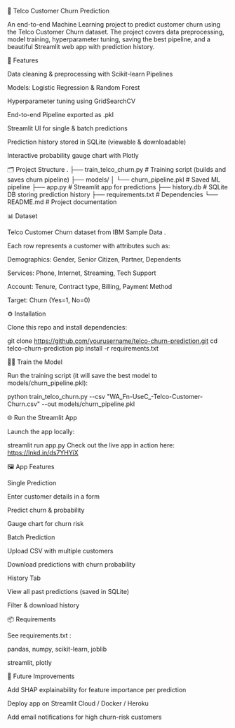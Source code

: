 📡 Telco Customer Churn Prediction

An end-to-end Machine Learning project to predict customer churn using the Telco Customer Churn dataset.
The project covers data preprocessing, model training, hyperparameter tuning, saving the best pipeline, and a beautiful Streamlit web app with prediction history.

🚀 Features

Data cleaning & preprocessing with Scikit-learn Pipelines

Models: Logistic Regression & Random Forest

Hyperparameter tuning using GridSearchCV

End-to-end Pipeline exported as .pkl

Streamlit UI for single & batch predictions

Prediction history stored in SQLite (viewable & downloadable)

Interactive probability gauge chart with Plotly

🗂 Project Structure
.
├── train_telco_churn.py       # Training script (builds and saves churn pipeline)
├── models/
│   └── churn_pipeline.pkl     # Saved ML pipeline
├── app.py                     # Streamlit app for predictions
├── history.db                 # SQLite DB storing prediction history
├── requirements.txt           # Dependencies
└── README.md                  # Project documentation

📊 Dataset

Telco Customer Churn dataset from IBM Sample Data
.

Each row represents a customer with attributes such as:

Demographics: Gender, Senior Citizen, Partner, Dependents

Services: Phone, Internet, Streaming, Tech Support

Account: Tenure, Contract type, Billing, Payment Method

Target: Churn (Yes=1, No=0)

⚙️ Installation

Clone this repo and install dependencies:

git clone https://github.com/yourusername/telco-churn-prediction.git
cd telco-churn-prediction
pip install -r requirements.txt

🏋️‍♂️ Train the Model

Run the training script (it will save the best model to models/churn_pipeline.pkl):

python train_telco_churn.py --csv "WA_Fn-UseC_-Telco-Customer-Churn.csv" --out models/churn_pipeline.pkl

🌐 Run the Streamlit App

Launch the app locally:

streamlit run app.py
Check out the live app in action here: 
https://lnkd.in/ds7YHYiX



🖼 App Features

Single Prediction

Enter customer details in a form

Predict churn & probability

Gauge chart for churn risk

Batch Prediction

Upload CSV with multiple customers

Download predictions with churn probability

History Tab

View all past predictions (saved in SQLite)

Filter & download history

📦 Requirements

See requirements.txt
:

pandas, numpy, scikit-learn, joblib

streamlit, plotly

📌 Future Improvements

Add SHAP explainability for feature importance per prediction

Deploy app on Streamlit Cloud / Docker / Heroku

Add email notifications for high churn-risk customers

